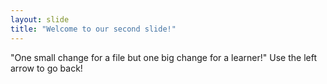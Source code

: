 ```yaml
---
layout: slide
title: "Welcome to our second slide!"
---
```

"One small change for a file but one big change for a learner!"
Use the left arrow to go back!

